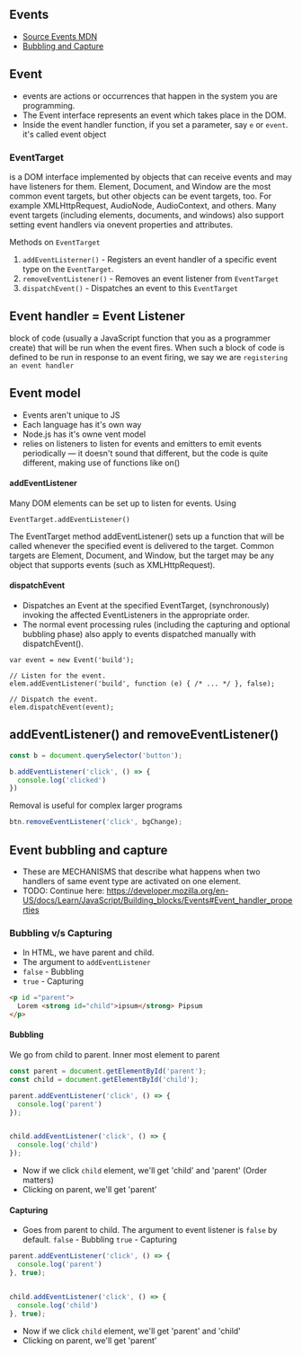 ## Events

- [Source Events MDN](https://developer.mozilla.org/en-US/docs/Learn/JavaScript/Building_blocks/Events)
- [Bubbling and Capture](https://developer.mozilla.org/en-US/docs/Learn/JavaScript/Building_blocks/Events#event_bubbling_and_capture)

## Event
- events are actions or occurrences that happen in the system you are programming.
- The Event interface represents an event which takes place in the DOM.
- Inside the event handler function, if you set a parameter, say `e` or `event`. it's called event object

### EventTarget
is a DOM interface implemented by objects that can receive events and may have listeners for them.
Element, Document, and Window are the most common event targets, but other objects can be event targets, too. For example XMLHttpRequest, AudioNode, AudioContext, and others.
Many event targets (including elements, documents, and windows) also support setting event handlers via onevent properties and attributes.

Methods on `EventTarget`
1. `addEventListerner()` - Registers an event handler of a specific event type on the `EventTarget`.
2. `removeEventListener()` - Removes an event listener from `EventTarget`
3. `dispatchEvent()` - Dispatches an event to this `EventTarget`

## Event handler = Event Listener
 block of code (usually a JavaScript function that you as a programmer create) that will be run when the event fires. When such a block of code is defined to be run in response to an event firing, we say we are `registering an event handler`

## Event model
- Events aren't unique to JS
- Each language has it's own way
- Node.js has it's owne vent model
- relies on listeners to listen for events and emitters to emit events periodically — it doesn't sound that different, but the code is quite different, making use of functions like on() 


#### addEventListener
Many DOM elements can be set up to listen for events. Using
```
EventTarget.addEventListener()
```

The EventTarget method addEventListener() sets up a function that will be called whenever the specified event is delivered to the target. Common targets are Element, Document, and Window, but the target may be any object that supports events (such as XMLHttpRequest).

#### dispatchEvent
- Dispatches an Event at the specified EventTarget, (synchronously) invoking the affected EventListeners in the appropriate order.
- The normal event processing rules (including the capturing and optional bubbling phase) also apply to events dispatched manually with dispatchEvent().

```
var event = new Event('build');

// Listen for the event.
elem.addEventListener('build', function (e) { /* ... */ }, false);

// Dispatch the event.
elem.dispatchEvent(event);
```


## addEventListener() and removeEventListener()

```javascript
const b = document.querySelector('button');

b.addEventListener('click', () => {
  console.log('clicked')
})
```

Removal is useful for complex larger programs
```javascript
btn.removeEventListener('click', bgChange);
```





## Event bubbling and capture
- These are MECHANISMS that describe what happens when two handlers of same event type are activated on one element.
- TODO: Continue here: https://developer.mozilla.org/en-US/docs/Learn/JavaScript/Building_blocks/Events#Event_handler_properties


### Bubbling v/s Capturing
- In HTML, we have parent and child.
- The argument to `addEventListener`
 - `false` - Bubbling
 - `true` - Capturing

```html
<p id ="parent">
  Lorem <strong id="child">ipsum</strong> Pipsum
</p>
```

#### Bubbling
We go from child to parent. Inner most element to parent
```javascript
const parent = document.getElementById('parent');
const child = document.getElementById('child');

parent.addEventListener('click', () => {
  console.log('parent')
});


child.addEventListener('click', () => {
  console.log('child')
});
```
- Now if we click `child` element, we'll get 'child' and 'parent' (Order matters)
- Clicking on parent, we'll get 'parent'

#### Capturing
- Goes from parent to child. The argument to event listener is `false` by default.
`false` - Bubbling
`true` - Capturing

```javascript
parent.addEventListener('click', () => {
  console.log('parent')
}, true);


child.addEventListener('click', () => {
  console.log('child')
}, true);

```

- Now if we click `child` element, we'll get 'parent' and 'child'
- Clicking on parent, we'll get 'parent'

